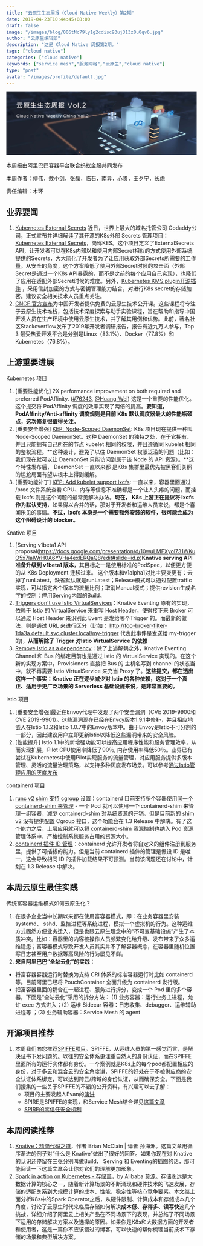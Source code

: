 ```yaml
---
title: "云原生生态周报（Cloud Native Weekly）第2期"
date: 2019-04-23T10:44:45+08:00
draft: false
image: "/images/blog/006tNc79ly1g2cdisc93uj313z0u0qv6.jpg"
author: "云原生编辑部"
description: "这是 Cloud Native 周报第2期。"
tags: ["cloud native"]
categories: ["cloud native"]
keywords: ["service mesh","服务网格","云原生","cloud native"]
type: "post"
avatar: "/images/profile/default.jpg"
---
```


![](006tNc79ly1g2cdd5x4mfj31uo0m8di3.jpg)

本周报由阿里巴巴容器平台联合蚂蚁金服共同发布

本周作者：傅伟，敖小剑，张磊，临石，南异，心贵，王夕宁，长虑

责任编辑：木环

## 业界要闻

1. [Kubernetes External Secrets](https://www.tuicool.com/articles/Jfaeqy2)  近日，世界上最大的域名托管公司 Godaddy公司，正式宣布并详细解读了其开源的K8s外部 Secrets 管理项目： [Kubernetes External Secrets](https://github.com/godaddy/kubernetes-external-secrets)，简称KES。这个项目定义了ExternalSecrets API，让开发者可以在K8s内部以和使用内部Secret相似的方式使用外部系统提供的Secrets，大大简化了开发者为了让应用获取外部Secrets所需要的工作量。从安全的角度，这个方案降低了使用外部Secret时候的攻击面（外部Secret是通过一个K8s API暴露的，而不是之前的每个应用自己实现），也降低了应用在适配外部Secret时候的难度。另外，[Kubernetes KMS plugin开源插件](https://github.com/AliyunContainerService/ack-kms-plugin) ，采用信封加密的方式与密钥管理能力结合，对进行K8s secret的存储加密。建议安全相关技术人员重点关注。  
2. [CNCF 官方宣布](https://mp.weixin.qq.com/s/y2V3PwOK5qbdmjFsuNTGkg)为中国开发者提供免费的云原生技术公开课。这些课程将专注于云原生技术堆栈，包括技术深度探索与动手实验课程，旨在帮助和指导中国开发人员在生产环境中使用云原生技术，并了解其用例和优势。此前，著名社区Stackoverflow发布了2019年开发者调研报告，报告有近九万人参与，Top 3 最受热爱开发平台是分别是Linux（83.1%）、Docker（77.8%）和Kubernetes（76.8%）。

## 上游重要进展

Kubernetes 项目

1. [重要性能优化] 2X performance improvement on both required and preferred PodAffinity. ([\#76243](https://github.com/kubernetes/kubernetes/pull/76243), [@Huang-Wei](https://github.com/Huang-Wei)) 这是一个重要的性能优化。这个提交将 PodAffinity 调度的效率实现了两倍的提高。**要知道，PodAffinity/Anti-affinity 调度规则是目前 K8s 默认调度器最大的性能瓶颈点，这次修复很值得关注。** 
2. [重要安全增强] [KEP: Node-Scoped DaemonSet](https://github.com/kubernetes/enhancements/pull/944): K8s 项目现在提供一种叫 Node-Scoped DaemonSet。这种 DaemonSet 的独特之处，在于它拥有、并且只能拥有自己所在的节点 kubelet 相同的权限，并且遵循同 kubelet 相同的鉴权流程。**这种设计，避免了以往 DaemonSet 权限泛滥的问题（比如：我们现在就可以让 DaemonSet 只能访问到属于该 Node 的 API 资源）。**这个特性发布后， DaemonSet 一直以来都 是K8s 集群里最优先被黑客们关照的尴尬局面有望从根本上得到缓解。
3. [重要功能补丁] [KEP: Add kubelet support lxcfs](https://github.com/kubernetes/enhancements/pull/953): 一直以来，容器里面通过 /proc 文件系统查看 CPU、内存等信息不准确都是一个让人头疼的问题，而挂载 lxcfs 则是这个问题的最常见解决办法。**现在， K8s 上游正在提议将 lxcfs 作为默认支持**，如果得以合并的话，那对于开发者和运维人员来说，都是个喜闻乐见的事情。**不过，lxcfs 本身是一个需要额外安装的软件，很可能会成为这个阻碍设计的 blocker。**

Knative 项目

1. [Serving v1beta1 API proposal(https://docs.google.com/presentation/d/10wuLMFXyol731WKuO5x7lalWrH0A6YVHa4exIERQaQ8/edit#slide=id.p)**Knative serving API准备升级到 v1beta1 版本**，其目标之一是使用标准的PodSpec，以便更方便的从 K8s Deployment 迁移过来。 这个版本和v1alpha1对比主要变更有：去掉了runLatest，缺省默认就是runLatest；Release模式可以通过配置traffic实现，可以指定各个版本的流量比例；取消Manual模式；提供revision生成名字的控制；停用Serving内置的Build。
2. [Triggers don't use Istio VirtualServices](https://github.com/knative/eventing/issues/918)：Knative Eventing 原有的实现，依赖于 Istio 的 VirtualService 来重写 Host Header，使得接下来 Broker 可以通过 Host  Header 来识别此 Event 是发给哪个Trigger 的。而最新的做法，则是通过  URL 来进行区分（比如： http://foo-broker-filter-1da3a.default.svc.cluster.local/my-trigger 代表此事件是发送给 my-trigger 的)，**从而解除了 Trigger 对Istio  VirtualService 的依赖**
3. [Remove Istio as a dependency](https://github.com/knative/eventing/issues/294)：除了上述解耦之外，Knative Eventing Channel 和 Bus 的绑定目前也是通过 istio 的 VirtualService 实现的。在这个新的实现方案中，Provisioners 直接把  Bus 的 主机名写到 channel 的状态当中，就不再需要 Istio VirtualService 来充当 Proxy 了。**这些提交，都在透出这样一个事实：Knative 正在逐步减少对 Istio 的各种依赖，这对于一个真正、适用于更广泛场景的 Serverless 基础设施来说，是非常重要的。**

Istio 项目

1. [重要安全增强]最近在Envoy代理中发现了两个安全漏洞（CVE 2019-9900和CVE 2019-9901）。这些漏洞现在已经在Envoy版本1.9.1中修补，并且相应地嵌入在Istio 1.1.2和Istio 1.0.7中的Envoy版本中。由于Envoy是Istio不可分割的一部分，因此建议用户立即更新Istio以降低这些漏洞带来的安全风险。 
2. [性能提升] Istio 1.1中的新增强功能可以提高应用程序性能和服务管理效率，从而实现扩展，Pilot CPU使用率降低了90％, 内存使用率降低50％。业界已有尝试在Kubernetes中使用Pilot实现服务的流量管理，对应用服务提供多版本管理、灵活的流量治理策略，以支持多种灰度发布场景。可以参考[通过Istio管理应用的灰度发布](https://yq.aliyun.com/articles/667297?source_type=cnvol_422_wenzhang)

containerd 项目

1. [runc v2 shim ](https://github.com/containerd/containerd/issues/3198)[支持](https://github.com/containerd/containerd/issues/3198)[ cgroup ](https://github.com/containerd/containerd/issues/3198)[设置](https://github.com/containerd/containerd/issues/3198)：containerd 目前支持多个容器使用[同一个](https://github.com/containerd/containerd/pull/3004)[ containerd-shim ](https://github.com/containerd/containerd/pull/3004)[来管理](https://github.com/containerd/containerd/pull/3004) - 一个 Pod 就可以使用一个 containerd-shim 来管理一组容器，减少 containerd-shim 对系统资源的开销。但是目前新的 shim v2 没有提供配置 Cgroup 接口，这个功能会在 1.3 Release 中解决。有了这个能力之后，上层应用就可以将 containerd-shim 资源控制也纳入 Pod 资源管理体系中，严格控制系统服务占用的资源大小。
2. [containerd 插件 ID 管理](https://github.com/containerd/containerd/issues/3210)：containerd 允许开发者将自定义的组件注册到服务里，提供了可插拔的能力。但是当前 containerd 插件的管理是假设 ID 是唯一，这会导致相同 ID 的插件加载结果不可预测。当前该问题还在讨论中，计划在 1.3 Release 中解决。

## 本周云原生最佳实践

传统富容器运维模式如何云原生化？

1. 在很多企业当中长期以来都在使用富容器模式，即：在业务容器里安装systemd、 sshd、监控进程等系统进程，模拟一个虚拟机的行为。这种运维方式固然方便业务迁入，但是也跟云原生理念中的“不可变基础设施”产生了本质冲突。比如：容器里的内容被操作人员频繁变化给升级、发布带来了众多运维隐患；富容器模式导致开发人员其实并不了解容器概念，在容器里随机位置写日志甚至用户数据等高风险的行为屡见不鲜。
2. **来自阿里巴巴“全站云化”的实践**：

- 将富容器容器运行时替换为支持 CRI 体系的标准容器运行时比如 containerd 等。目前阿里已经将 PouchContainer 全面升级为 containerd 发行版。
- 把富容器里面的耦合在一起进程、服务进行拆分，变成一个 Pod 里的多个容器，下面是“全站云化”采用的拆分方法：   (1)  业务容器：运行业务主进程，允许 exec 方式进入；(2)  运维 Sidecar 容器：日志收集、debugger、运维辅助进程等 ；(3)  业务辅助容器：Service Mesh 的 agent

## 开源项目推荐

1. 本周我们向您推荐[SPIFFE项目](https://spiffe.io/)。SPIFFE，从运维人员的第一感觉而言，是解决证书下发问题的。以往的安全体系更注重自然人的身份认证，而在SPIFFE里面所有的运行实体都有身份。一个案例就是K8s上的每个pod都配置相应的身份，对于多云和混合云的安全角度讲，SPIFFE的好处在于不被供应商的安全认证体系绑定，可以达到跨云/跨域的身份认证，从而确保安全。下面是我们搜集的一些关于SPIFFE的不错的公开资料，有兴趣可以去了解：
   - 项目的主要发起人Evan的[演讲](https://v.qq.com/x/page/t07113umnwq.html)
   - SPIRE是SPIFFE的实现，和Service Mesh结合详见[这篇文章](https://segmentfault.com/a/1190000018432444)
   - [SPIRE](https://www.aqniu.com/learn/39145.html)[的零信任安全机制](https://www.aqniu.com/learn/39145.html)

## 本周阅读推荐

1. [Knative：精简代码之道](http://www.servicemesher.com/blog/knative-whittling-down-the-code/)，作者 Brian McClain | 译者 孙海洲。这篇文章用循序渐进的例子对“什么是 Knative”做出了很好的回答。如果你现在对 Knative 的认识还停留在三张分别叫做Build， Serving 和 Eventing的插图的话，那可能阅读一下这篇文章会让你对它们的理解更加形象。
2. [Spark in action on Kubernetes - 存储篇](https://yq.aliyun.com/articles/695315?source_type=cnvol_422_wenzhang)，by Alibaba 莫源。存储永远是大数据计算的核心之一，随着新计算场景的不断涌现和硬件技术的飞速发展，存储的适配关系到大规模计算的成本、性能、稳定性等核心竞争要素。本文继上面分析K8s中的Spark Operator之后，从硬件限制、计算成本和存储成本几个角度，讨论了云原生时代来临后存储如何解决**成本低、存得多、读写快**这几个挑战，详细介绍了阿里云上相关产品在不同场景下的表现，并总结了不同场景下适用的存储解决方案以及选择的原因。如果你是K8s和大数据方面的开发者和使用者，这是一篇你不应该错过的博客，可以快速的帮你梳理当前技术下存储的场景和典型解决方案。

